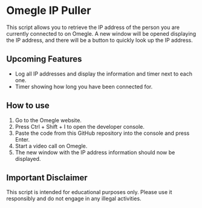 # Omegle IP Puller

This script allows you to retrieve the IP address of the person you are currently connected to on Omegle. A new window will be opened displaying the IP address, and there will be a button to quickly look up the IP address.

## Upcoming Features
- Log all IP addresses and display the information and timer next to each one.
- Timer showing how long you have been connected for.

## How to use
1. Go to the Omegle website.
2. Press Ctrl + Shift + I to open the developer console.
3. Paste the code from this GitHub repository into the console and press Enter.
4. Start a video call on Omegle.
5. The new window with the IP address information should now be displayed.

## Important Disclaimer
This script is intended for educational purposes only. Please use it responsibly and do not engage in any illegal activities.
